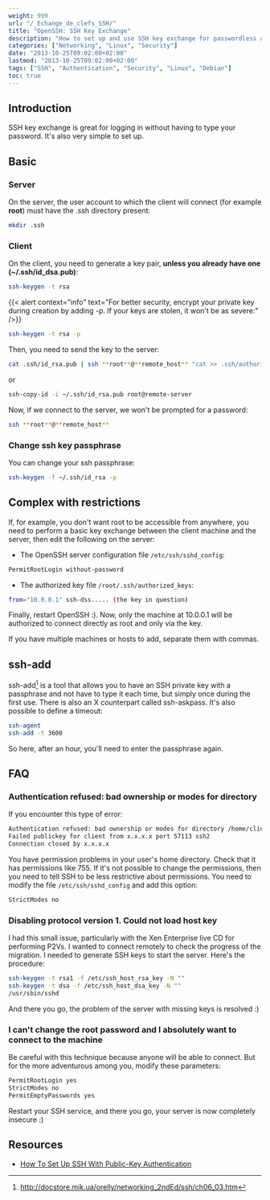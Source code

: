 ```yaml
---
weight: 999
url: "/_Echange_de_clefs_SSH/"
title: "OpenSSH: SSH Key Exchange"
description: "How to set up and use SSH key exchange for passwordless authentication, including basic and advanced configurations, ssh-add usage, and troubleshooting common issues."
categories: ["Networking", "Linux", "Security"]
date: "2013-10-25T09:02:00+02:00"
lastmod: "2013-10-25T09:02:00+02:00"
tags: ["SSH", "Authentication", "Security", "Linux", "Debian"]
toc: true
---
```


## Introduction

SSH key exchange is great for logging in without having to type your password. It's also very simple to set up.

## Basic

### Server

On the server, the user account to which the client will connect (for example **root**) must have the .ssh directory present:

```bash
mkdir .ssh
```

### Client

On the client, you need to generate a key pair, **unless you already have one (~/.ssh/id_dsa.pub)**:

```bash
ssh-keygen -t rsa
```

{{< alert context="info" text="For better security, encrypt your private key during creation by adding -p. If your keys are stolen, it won't be as severe:" />}}

```bash
ssh-keygen -t rsa -p
```

Then, you need to send the key to the server:

```bash
cat .ssh/id_rsa.pub | ssh **root**@**remote_host** "cat >> .ssh/authorized_keys"
```

or

```bash
ssh-copy-id -i ~/.ssh/id_rsa.pub root@remote-server
```

Now, if we connect to the server, we won't be prompted for a password:

```bash
ssh **root**@**remote_host**
```

### Change ssh key passphrase

You can change your ssh passphrase:

```bash
ssh-keygen -f ~/.ssh/id_rsa -p
```

## Complex with restrictions

If, for example, you don't want root to be accessible from anywhere, you need to perform a basic key exchange between the client machine and the server, then edit the following on the server:

* The OpenSSH server configuration file `/etc/ssh/sshd_config`:

```bash
PermitRootLogin without-password
```

* The authorized key file `/root/.ssh/authorized_keys`:

```bash
from="10.0.0.1" ssh-dss..... (the key in question)
```

Finally, restart OpenSSH :). Now, only the machine at 10.0.0.1 will be authorized to connect directly as root and only via the key.

If you have multiple machines or hosts to add, separate them with commas.

## ssh-add

ssh-add[^1] is a tool that allows you to have an SSH private key with a passphrase and not have to type it each time, but simply once during the first use. There is also an X counterpart called ssh-askpass. It's also possible to define a timeout:

```bash
ssh-agent
ssh-add -t 3600
```

So here, after an hour, you'll need to enter the passphrase again.

## FAQ

### Authentication refused: bad ownership or modes for directory

If you encounter this type of error:

```bash
Authentication refused: bad ownership or modes for directory /home/client
Failed publickey for client from x.x.x.x port 57113 ssh2
Connection closed by x.x.x.x
```

You have permission problems in your user's home directory. Check that it has permissions like 755. If it's not possible to change the permissions, then you need to tell SSH to be less restrictive about permissions. You need to modify the file `/etc/ssh/sshd_config` and add this option:

```bash
StrictModes no
```

### Disabling protocol version 1. Could not load host key

I had this small issue, particularly with the Xen Enterprise live CD for performing P2Vs. I wanted to connect remotely to check the progress of the migration. I needed to generate SSH keys to start the server. Here's the procedure:

```bash
ssh-keygen -t rsa1 -f /etc/ssh_host_rsa_key -N ""
ssh-keygen -t dsa -f /etc/ssh_host_dsa_key -N ""
/usr/sbin/sshd
```

And there you go, the problem of the server with missing keys is resolved :)

### I can't change the root password and I absolutely want to connect to the machine

Be careful with this technique because anyone will be able to connect. But for the more adventurous among you, modify these parameters:

```bash
PermitRootLogin yes
StrictModes no
PermitEmptyPasswords yes
```

Restart your SSH service, and there you go, your server is now completely insecure :)

## Resources
- [How To Set Up SSH With Public-Key Authentication](/pdf/how_to_set_up_ssh_with_public-key_authentication_on_debian.pdf)

[^1]: http://docstore.mik.ua/orelly/networking_2ndEd/ssh/ch06_03.htm

